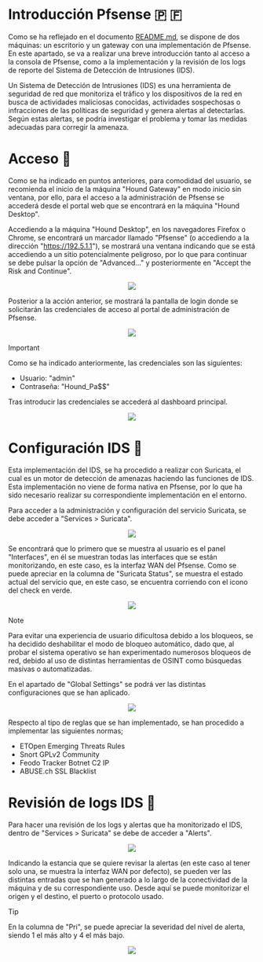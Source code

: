 # Introducción Pfsense 🇵 🇫

Como se ha reflejado en el documento [README.md](https://github.com/DavidG4p/Hound-Project/blob/main/README.md?plain=1#the-hound-project-), se dispone de dos máquinas: un escritorio y un gateway con una 
implementación de Pfsense. En este apartado, se va a realizar una breve introducción tanto al acceso a la consola de Pfsense, como a la implementación y la revisión de los logs de reporte del Sistema de 
Detección de Intrusiones (IDS).

Un Sistema de Detección de Intrusiones (IDS) es una herramienta de seguridad de red que monitoriza el tráfico y los dispositivos de la red en busca de actividades maliciosas conocidas, actividades sospechosas 
o infracciones de las políticas de seguridad y genera alertas al detectarlas. Según estas alertas, se podría investigar el problema y tomar las medidas adecuadas para corregir la amenaza.

# Acceso 🚪

Como se ha indicado en puntos anteriores, para comodidad del usuario, se recomienda el inicio de la máquina "Hound Gateway" en modo inicio sin ventana, por ello, para el acceso a la administración de Pfsense 
se accederá desde el portal web que se encontrará en la máquina "Hound Desktop".

Accediendo a la máquina "Hound Desktop", en los navegadores Firefox o Chrome, se encontrará un marcador llamado "Pfsense" (o accediendo a la dirección "https://192.5.1.1"), se mostrará una ventana
indicando que se está accediendo a un sitio potencialmente peligroso, por lo que para continuar se debe pulsar la opción de "Advanced..." y posteriormente en "Accept the Risk and Continue".

<p align="center">
<img src="https://github.com/user-attachments/assets/2eb84ae6-6cbf-4241-87e0-4bb1a7983558"
</p>

Posterior a la acción anterior, se mostrará la pantalla de login donde se solicitarán las credenciales de acceso al portal de administración de Pfsense.

<p align="center">
<img src="https://github.com/user-attachments/assets/ab18ef11-1276-459a-818d-1d65b00b40d2"
</p>
  
> [!IMPORTANT]
> Como se ha indicado anteriormente, las credenciales son las siguientes:
> - Usuario: "admin"
> - Contraseña: "Hound_Pa$$"

Tras introducir las credenciales se accederá al dashboard principal.

<p align="center">
<img src="https://github.com/user-attachments/assets/445381ed-ccd1-4867-bc0f-20e26ef721f7"
</p>

# Configuración IDS 📜

Esta implementación del IDS, se ha procedido a realizar con Suricata, el cual es un motor de detección de amenazas haciendo las funciones de IDS. Esta implementación no viene de forma nativa en Pfsense, por 
lo que ha sido necesario realizar su correspondiente implementación en el entorno.

Para acceder a la administración y configuración del servicio Suricata, se debe acceder a "Services > Suricata". 

<p align="center">
<img src="https://github.com/user-attachments/assets/f6565a23-bd19-4f80-b971-f74d63482ce2"
</p>

Se encontrará que lo primero que se muestra al usuario es el panel "Interfaces", en él se muestran todas las interfaces que se están monitorizando, en este caso, es la interfaz WAN del Pfsense. Como se puede apreciar en la columna de "Suricata Status", se muestra el estado actual del servicio que, en este caso, se encuentra corriendo con el icono del check en verde. 

<p align="center">
<img src="https://github.com/user-attachments/assets/c05c176c-6162-4649-a37e-93709f6aa525"
</p>

> [!NOTE]
> Para evitar una experiencia de usuario dificultosa debido a los bloqueos, se ha decidido deshabilitar el modo de bloqueo automático, dado que, al probar el sistema operativo se han experimentado numerosos bloqueos de red, debido al uso de distintas herramientas de OSINT como búsquedas masivas o automatizadas.

En el apartado de "Global Settings" se podrá ver las distintas configuraciones que se han aplicado.

<p align="center">
<img src="https://github.com/user-attachments/assets/817c9809-2287-495e-a541-7c805c9c6d1d"
</p>

Respecto al tipo de reglas que se han implementado, se han procedido a implementar las siguientes normas;
- ETOpen Emerging Threats Rules
- Snort GPLv2 Community 
- Feodo Tracker Botnet C2 IP
- ABUSE.ch SSL Blacklist

# Revisión de logs IDS 📖
Para hacer una revisión de los logs y alertas que ha monitorizado el IDS, dentro de "Services > Suricata" se debe de acceder a "Alerts".

<p align="center">
<img src="https://github.com/user-attachments/assets/30bd5ed6-9a74-44b7-be77-f4313d967637"
</p>

Indicando la estancia que se quiere revisar la alertas (en este caso al tener solo una, se muestra la interfaz WAN por defecto), se pueden ver las distintas entradas que se han generado a lo largo de la 
conectividad de la máquina y de su correspondiente uso. Desde aquí se puede monitorizar el origen y el destino, el puerto o protocolo usado.

> [!TIP]
> En la columna de "Pri", se puede apreciar la severidad del nivel de alerta, siendo 1 el más alto y 4 el más bajo.

<p align="center">
<img src="https://github.com/user-attachments/assets/608e3785-6d7d-4942-964f-3b9bb009b9f0"
</p>
